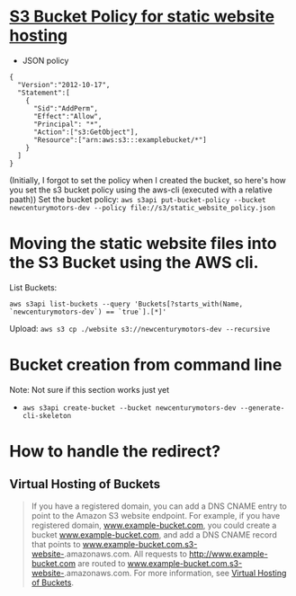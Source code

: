 # [S3 Bucket Policy for static website hosting](https://docs.aws.amazon.com/AmazonS3/latest/dev/example-bucket-policies.html#example-bucket-policies-use-case-2)
- JSON policy 
```
{
  "Version":"2012-10-17",
  "Statement":[
    {
      "Sid":"AddPerm",
      "Effect":"Allow",
      "Principal": "*",
      "Action":["s3:GetObject"],
      "Resource":["arn:aws:s3:::examplebucket/*"]
    }
  ]
}
```
(Initially, I forgot to set the policy when I created the bucket, so here's how you set the s3  bucket policy using the aws-cli (executed with a relative paath))
Set the bucket policy:
`aws s3api put-bucket-policy --bucket newcenturymotors-dev --policy file://s3/static_website_policy.json`


# Moving the static website files into the S3 Bucket using the AWS cli.
List Buckets: 
```
aws s3api list-buckets --query 'Buckets[?starts_with(Name, `newcenturymotors-dev`) == `true`].[*]'
```
Upload:  `aws s3 cp ./website s3://newcenturymotors-dev --recursive`

# Bucket creation from command line 
Note: Not sure if this section works just yet 
- `aws s3api create-bucket --bucket newcenturymotors-dev --generate-cli-skeleton` 
<!-- - `aws s3api create-bucket --region us-east-1  -->

# How to handle the redirect?
## Virtual Hosting of Buckets
>If you have a registered domain, you can add a DNS CNAME entry to point to the Amazon S3 website endpoint. For example, if you have registered domain, www.example-bucket.com, you could create a bucket www.example-bucket.com, and add a DNS CNAME record that points to www.example-bucket.com.s3-website-<region>.amazonaws.com. All requests to http://www.example-bucket.com are routed to www.example-bucket.com.s3-website-<region>.amazonaws.com. For more information, see [Virtual Hosting of Buckets](https://docs.aws.amazon.com/AmazonS3/latest/dev/VirtualHosting.html).